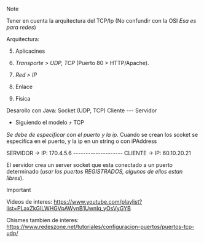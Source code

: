 >[!NOTE]
> Tener en cuenta la arquitectura del TCP/Ip (No confundir con la OSI _Esa es para redes_)

Arquitectura:

5. Aplicacines

4. _Transporte  > UDP, TCP_ (Puerto 80 > HTTP/Apache). 

3. _Red > IP_

2. Enlace

1. Fisica

Desarollo con Java: 
    Socket (UDP, TCP)
Cliente --- Servidor

 - Siguiendo el modelo ⤴️ TCP

_Se debe de especificar con el puerto y la ip._
Cuando se crean los scoket se especifica en el puerto, y la ip en un string o con iPAddress


SERVIDOR -> IP: 170.4.5.6 -------------------- CLIENTE -> IP: 60.10.20.21

El servidor crea un server socket que esta conectado a un puerto determinado (_usar los puertos REGISTRADOS, algunos de ellos estan libres_). 



> [!IMPORTANT]
> 
> Videos de interes: https://www.youtube.com/playlist?list=PLaxZkGlLWHGVpAWynB1UwnIq_yOsVyGYB
>
> Chismes tambien de interes:  https://www.redeszone.net/tutoriales/configuracion-puertos/puertos-tcp-udp/
